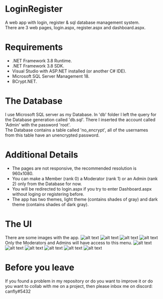# LoginRegister
A web app with login, register &amp; sql database management system.  
There are 3 web pages, login.aspx, register.aspx and dashboard.aspx.
# Requirements
- .NET Framework 3.8 Runtime. 
- .NET Framework 3.8 SDK.
- Visual Studio with ASP.NET installed (or another C# IDE).
- Microsoft SQL Server Management 18.
- BCrypt.NET.
# The Database
I use Microsoft SQL server as my Database. In 'db' folder I left the query for the Database generation called 'db.sql'.
There I inserted the account called 'Admin' with the password 'root'.  
The Database contains a table called 'no_encrypt', all of the usernames from this table have an unencrypted password.
# Additional Details
- The pages are not responsive, the recommended resolution is 960x1080.
- You can make a Member (rank 0) a Moderator (rank 1) or an Admin (rank 2) only from the Database for now.
- You will be redirected to login.aspx if you try to enter Dashboard.aspx without loging or registering before.
- The app has two themes, light theme (contains shades of gray) and dark theme (contains shades of dark gray).
# The UI
There are some images with the app.
![alt text](https://github.com/ClaudiuBrandusa/LoginRegister/blob/images/images/0.PNG)
![alt text](https://github.com/ClaudiuBrandusa/LoginRegister/blob/images/images/1.PNG)
![alt text](https://github.com/ClaudiuBrandusa/LoginRegister/blob/images/images/2.PNG)
![alt text](https://github.com/ClaudiuBrandusa/LoginRegister/blob/images/images/3.PNG)
Only the Moderators and Admins will have access to this menu.
![alt text](https://github.com/ClaudiuBrandusa/LoginRegister/blob/images/images/4.PNG)
![alt text](https://github.com/ClaudiuBrandusa/LoginRegister/blob/images/images/5.PNG)
![alt text](https://github.com/ClaudiuBrandusa/LoginRegister/blob/images/images/6.PNG)
![alt text](https://github.com/ClaudiuBrandusa/LoginRegister/blob/images/images/7.PNG)
![alt text](https://github.com/ClaudiuBrandusa/LoginRegister/blob/images/images/8.PNG)
![alt text](https://github.com/ClaudiuBrandusa/LoginRegister/blob/images/images/9.PNG)
# Before you leave
If you found a problem in my repository or do you want to improve it or do you want to collab with me on a project, then please inbox me on discord: canfly#5432
